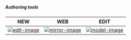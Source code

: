 ##### Authoring tools

| NEW | WEB | EDIT |
| ---- | ---- | ---- |
| [![edit-image]][edit-url]| [![mirror-image]][mirror-url]| [![model-image]][model-url]|

[edit-image]: http://ovi3ob9p4.bkt.clouddn.com/gheditor.png
[edit-url]: /source/_posts/

[mirror-image]: http://ovi3ob9p4.bkt.clouddn.com/ghhome.png
[mirror-url]: http://skei.gitee.io

[model-image]: http://ovi3ob9p4.bkt.clouddn.com/ghmodel.png
[model-url]: https://github.com/keees/keees.github.io/wiki/post-model/_edit
